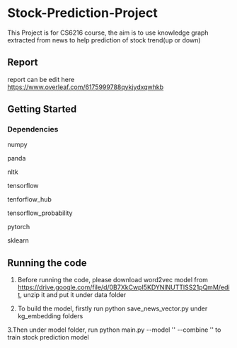 # Stock-Prediction-Project

This Project is for CS6216 course, the aim is to use knowledge graph extracted from news to help prediction of stock trend(up or down)

## Report
report can be edit here https://www.overleaf.com/6175999788qykjydxqwhkb

## Getting Started

### Dependencies

numpy

panda

nltk

tensorflow

tenforflow_hub

tensorflow_probability 

pytorch

sklearn

## Running the code

1. Before running the code, please download word2vec model from https://drive.google.com/file/d/0B7XkCwpI5KDYNlNUTTlSS21pQmM/edit, unzip it and put it under data folder


2. To build the model, firstly run python save_news_vector.py under kg_embedding folders


3.Then under model folder, run python main.py --model '' --combine '' to train stock prediction model

